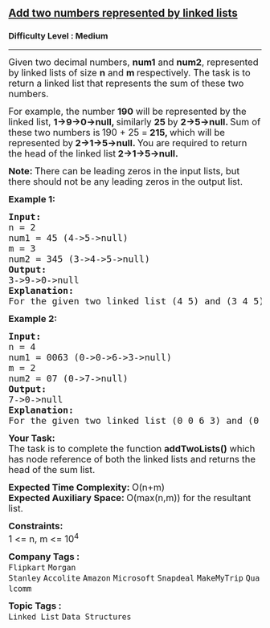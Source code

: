 <h2><a href="https://www.geeksforgeeks.org/problems/add-two-numbers-represented-by-linked-lists/1?page=5&sortBy=submissions">Add two numbers represented by linked lists</a></h2><h3>Difficulty Level : Medium</h3><hr><div class="problems_problem_content__Xm_eO"><p><span style="font-size: 18px;">Given two decimal numbers, <strong>num1</strong> and <strong>num2</strong>, represented by linked lists of size <strong>n</strong> and <strong>m </strong>respectively. The task is to return a linked list that represents the sum of these two numbers. </span></p>
<p><span style="font-size: 18px;">For example, the number <strong>190</strong> will be represented by the linked list, <strong>1-&gt;9-&gt;0-&gt;null, </strong>similarly <strong>25 </strong>by <strong>2-&gt;5-&gt;null. </strong>Sum of these two numbers is<strong> </strong>190 + 25 =<strong> 215, </strong>which will be represented by<strong> 2-&gt;1-&gt;5-&gt;null. </strong>You are required to return the head of the linked list<strong> 2-&gt;1-&gt;5-&gt;null.</strong></span></p>
<p><span style="font-size: 18px;"><strong>Note: </strong>There can be leading zeros in the input lists, but there should not be any leading zeros in the output list.</span></p>
<p><span style="font-size: 18px;"><strong>Example 1:</strong></span></p>
<pre><span style="font-size: 18px;"><strong>Input:
</strong>n = 2
num1 = 45 (4-&gt;5-&gt;null)
m = 3
num2 = 345 (3-&gt;4-&gt;5-&gt;null)
<strong>Output: <br></strong>3-&gt;9-&gt;0-&gt;null&nbsp; <strong>
Explanation: <br></strong>For the given two linked list (4 5) and (3 4 5), after adding the two linked list resultant linked list will be (3 9 0).</span></pre>
<p><span style="font-size: 18px;"><strong>Example 2:</strong></span></p>
<pre><span style="font-size: 18px;"><strong>Input:
</strong>n = 4
num1 = 0063 (0-&gt;0-&gt;6-&gt;3-&gt;null)
m = 2
num2 = 07 (0-&gt;7-&gt;null)
<strong>Output: <br></strong>7-&gt;0-&gt;null
<strong>Explanation: <br></strong>For the given two linked list (0 0 6 3) and (0 7), after adding the two linked list resultant linked list will be (7 0).</span></pre>
<p><span style="font-size: 18px;"><strong>Your&nbsp;Task:</strong><br>The task is to complete the function <strong>addTwoLists()</strong> which has node reference of both the linked lists and returns the head of the sum list. &nbsp;&nbsp;</span></p>
<p><span style="font-size: 18px;"><strong>Expected Time Complexity:&nbsp;</strong>O(n+m)<br><strong>Expected Auxiliary Space:&nbsp;</strong>O(max(n,m)) for the resultant list.</span></p>
<p><span style="font-size: 18px;"><strong>Constraints:</strong></span><br><span style="font-size: 18px;">1 &lt;= n, m &lt;= 10<sup>4</sup></span></p></div><p><span style=font-size:18px><strong>Company Tags : </strong><br><code>Flipkart</code>&nbsp;<code>Morgan Stanley</code>&nbsp;<code>Accolite</code>&nbsp;<code>Amazon</code>&nbsp;<code>Microsoft</code>&nbsp;<code>Snapdeal</code>&nbsp;<code>MakeMyTrip</code>&nbsp;<code>Qualcomm</code>&nbsp;<br><p><span style=font-size:18px><strong>Topic Tags : </strong><br><code>Linked List</code>&nbsp;<code>Data Structures</code>&nbsp;